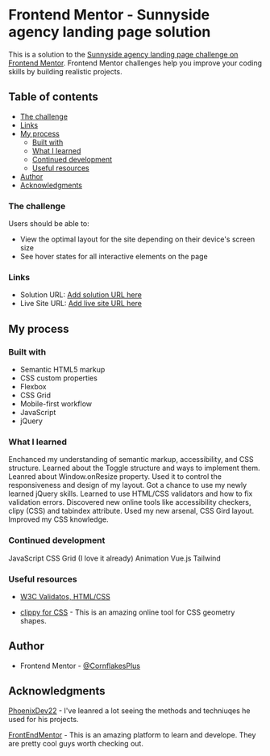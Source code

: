 # Frontend Mentor - Sunnyside agency landing page solution

This is a solution to the [Sunnyside agency landing page challenge on Frontend Mentor](https://www.frontendmentor.io/challenges/sunnyside-agency-landing-page-7yVs3B6ef). Frontend Mentor challenges help you improve your coding skills by building realistic projects.

## Table of contents

  - [The challenge](#the-challenge)
  - [Links](#links)
- [My process](#my-process)
  - [Built with](#built-with)
  - [What I learned](#what-i-learned)
  - [Continued development](#continued-development)
  - [Useful resources](#useful-resources)
- [Author](#author)
- [Acknowledgments](#acknowledgments)


### The challenge

Users should be able to:

- View the optimal layout for the site depending on their device's screen size
- See hover states for all interactive elements on the page


### Links

- Solution URL: [Add solution URL here](https://your-solution-url.com)
- Live Site URL: [Add live site URL here](https://your-live-site-url.com)

## My process

### Built with

- Semantic HTML5 markup
- CSS custom properties
- Flexbox
- CSS Grid
- Mobile-first workflow
- JavaScript
- jQuery

### What I learned

Enchanced my understanding of semantic markup, accessibility, and CSS structure.
Learned about the Toggle structure and ways to implement them.
Leanred about Window.onResize property. Used it to control the responsiveness and design of my layout.
Got a chance to use my newly learned jQuery skills.
Learned to use HTML/CSS validators and how to fix validation errors.
Discovered new online tools like accessibility checkers, clipy (CSS) and tabindex attribute.
Used my new arsenal, CSS Gird layout.
Improved my CSS knowledge.

### Continued development

JavaScript
CSS Grid (I love it already)
Animation
Vue.js
Tailwind

### Useful resources

- [W3C Validatos, HTML/CSS](https://validator.w3.org/)

- [clippy for CSS](https://bennettfeely.com/clippy/) - This is an amazing online tool for CSS geometry shapes.

## Author

- Frontend Mentor - [@CornflakesPlus](https://www.frontendmentor.io/profile/CornflakesPlus)

## Acknowledgments

[PhoenixDev22](https://www.frontendmentor.io/profile/PhoenixDev22) - I've leanred a lot seeing the methods and techniuqes he used for his projects.

[FrontEndMentor](https://www.frontendmentor.io) - This is an amazing platform to learn and develope. They are pretty cool guys worth checking out.
